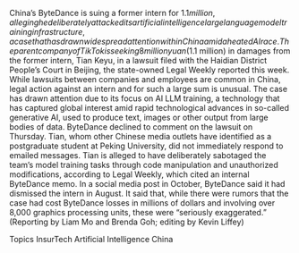 China’s ByteDance is suing a former intern for $1.1 million, alleging he deliberately attacked its artificial intelligence large language model training infrastructure, a case that has drawn widespread attention within China amid a heated AI race.
The parent company of TikTok is seeking 8 million yuan ($1.1 million) in damages from the former intern, Tian Keyu, in a lawsuit filed with the Haidian District People’s Court in Beijing, the state-owned Legal Weekly reported this week.
While lawsuits between companies and employees are common in China, legal action against an intern and for such a large sum is unusual.
The case has drawn attention due to its focus on AI LLM training, a technology that has captured global interest amid rapid technological advances in so-called generative AI, used to produce text, images or other output from large bodies of data.
ByteDance declined to comment on the lawsuit on Thursday. Tian, whom other Chinese media outlets have identified as a postgraduate student at Peking University, did not immediately respond to emailed messages.
Tian is alleged to have deliberately sabotaged the team’s model training tasks through code manipulation and unauthorized modifications, according to Legal Weekly, which cited an internal ByteDance memo.
In a social media post in October, ByteDance said it had dismissed the intern in August. It said that, while there were rumors that the case had cost ByteDance losses in millions of dollars and involving over 8,000 graphics processing units, these were “seriously exaggerated.”
(Reporting by Liam Mo and Brenda Goh; editing by Kevin Liffey)

Topics
InsurTech
Artificial Intelligence
China
